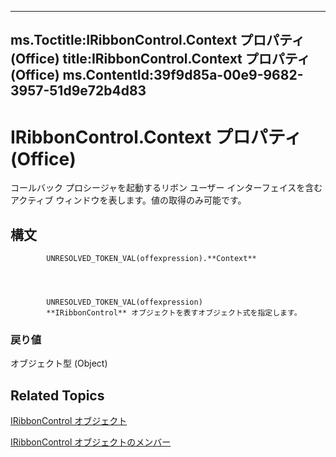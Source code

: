 

---
ms.Toctitle:IRibbonControl.Context プロパティ (Office)
title:IRibbonControl.Context プロパティ (Office)
ms.ContentId:39f9d85a-00e9-9682-3957-51d9e72b4d83
---
# IRibbonControl.Context プロパティ (Office)




コールバック プロシージャを起動するリボン ユーザー インターフェイスを含むアクティブ ウィンドウを表します。値の取得のみ可能です。

## 構文

            UNRESOLVED_TOKEN_VAL(offexpression).**Context**




            UNRESOLVED_TOKEN_VAL(offexpression)
            **IRibbonControl** オブジェクトを表すオブジェクト式を指定します。

### 戻り値
オブジェクト型 (Object)





## Related Topics

[IRibbonControl オブジェクト](63aef709-e1d3-b1a6-76af-b568ad0e69ae.md)

[IRibbonControl オブジェクトのメンバー](396d85dc-ddd5-8985-0830-22ee5b1579dc.md)




